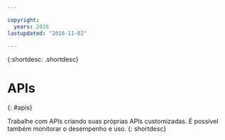 ```yaml
---

copyright:
  years: 2016
lastupdated: "2016-11-02"

---
```


{:shortdesc: .shortdesc}


# APIs
{: #apis}

Trabalhe com APIs criando suas próprias APIs customizadas. É possível também monitorar o desempenho e uso.
{: shortdesc}
